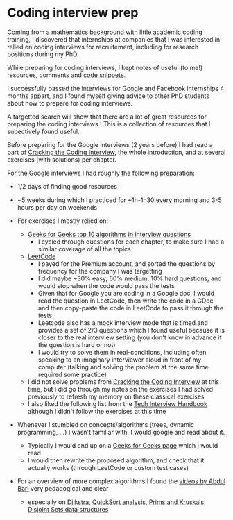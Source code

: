 # Coding interview prep

Coming from a mathematics background with little academic coding training,
I discovered that internships at companies that I was interested in relied on coding interviews for recruitement, including for research positions during my PhD.

While preparing for coding interviews, I kept notes of useful (to me!) resources, comments and [code snippets](https://github.com/hassony2/interview-prep/blob/master/to-know.md).


I successfully passed the interviews for Google and Facebook internships 4 months appart, and I found myself giving advice to other PhD students
about how to prepare for coding interviews.

A targetted search will show that there are a lot of great resources for preparing the coding interviews ! 
This is a collection of resources that I subectively found useful.

Before preparing for the Google interviews (2 years before) I had read a part of [Cracking the Coding Interview](http://www.crackingthecodinginterview.com/),
the whole introduction, and at several exercises (with solutions) per chapter.

For the Google interviews I had roughly the following preparation:
- 1/2 days of finding good resources
- ~5 weeks during which I practiced for ~1h-1h30 every morning and 3-5 hours per day on weekends

- For exercises I mostly relied on:
    -  [Geeks for Geeks top 10 algorithms in interview questions](https://www.geeksforgeeks.org/top-10-algorithms-in-interview-questions/)
        - I cycled through questions for each chapter, to make sure I had a similar coverage of all the topics
    -  [LeetCode](https://leetcode.com/)
        - I payed for the Premium account, and sorted the questions by frequency for the company I was targetting
        - I did maybe ~30% easy, 60% medium, 10% hard questions, and would stop when the code would pass the tests
        - Given that for Google you are coding in a Google doc, I would read the question in LeetCode, then write the code in a GDoc, and then copy-paste the code in LeetCode to pass it through the tests
        - Leetcode also has a mock interview mode that is timed and provides a set of 2/3 questions which I found useful because it is closer to the real interview setting (you don't know in advance if the question is hard or not)
        - I would try to solve them in real-conditions, including often speaking to an imaginary interviewer aloud in front of my computer (talking and solving the problem at the same time required some practice)
    -  I did not solve problems from [Cracking the Coding Interview](http://www.crackingthecodinginterview.com/) at this time, but I did go through my notes on the exercises I had solved previously to refresh my memory on these classical exercises
    - I also liked the following list from the [Tech Interview Handbook](https://yangshun.github.io/tech-interview-handbook/best-practice-questions) although I didn't follow the exercises at this time
- Whenever I stumbled on concepts/algorithms (trees, dynamic programming, ...) I wasn't familiar with, I would google and read about it.
    - Typically I would end up on a [Geeks for Geeks page](https://www.geeksforgeeks.org/tree-traversals-inorder-preorder-and-postorder/) which I would read
    - I would then rewrite the proposed algorithm, and check that it actually works (through LeetCode or custom test cases)
- For an overview of more complex algorithms I found the [videos by Abdul Bari](https://www.youtube.com/watch?v=0IAPZzGSbME&list=PLDN4rrl48XKpZkf03iYFl-O29szjTrs_O) very pedagogical and clear
    - especially on [Djikstra](https://www.youtube.com/watch?v=XB4MIexjvY0&list=PLDN4rrl48XKpZkf03iYFl-O29szjTrs_O&index=45), [QuickSort analysis](https://www.youtube.com/watch?v=-qOVVRIZzao&list=PLDN4rrl48XKpZkf03iYFl-O29szjTrs_O&index=37), [Prims and Kruskals](https://www.youtube.com/watch?v=4ZlRH0eK-qQ&t=29s), [Disjoint Sets data structures](https://www.youtube.com/watch?v=wU6udHRIkcc&list=PLDN4rrl48XKpZkf03iYFl-O29szjTrs_O&index=17)
    
